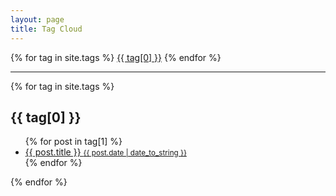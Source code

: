 ```yaml
---
layout: page
title: Tag Cloud
---
```


<div class="tags-expo">
  <div class="tags-expo-list">
    {% for tag in site.tags %}
    <a class="tag-wrapper" href="/tags/{{ tag[0] }}"><span class="tags">{{ tag[0] }}</span></a>
    {% endfor %}
  </div>



  <hr/>
  <div class="tags-expo-section">
    {% for tag in site.tags %}
    <h2 id="{{ tag[0] | slugify }}">{{ tag[0] }}</h2>
    <ul class="tags-expo-posts">
      {% for post in tag[1] %}
        <a class="post-title" href="{{ post.url }}">
      <li>
        {{ post.title }} <small class="post-date">{{ post.date | date_to_string }}</small>
      </li>
      </a>
      {% endfor %}
    </ul>
    {% endfor %}
  </div>
</div>